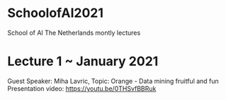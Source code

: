 # SchoolofAI2021
School of AI The Netherlands montly lectures

# Lecture 1 ~ January 2021
Guest Speaker: Miha Lavric, Topic: Orange - Data mining fruitful and fun
Presentation video: https://youtu.be/0THSvfBBRuk
